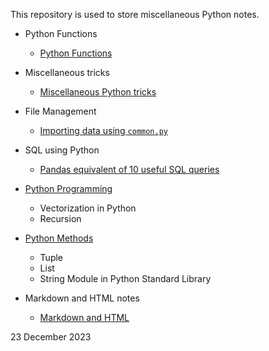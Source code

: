 This repository is used to store miscellaneous Python notes.

* Python Functions
  * [Python Functions](https://nbviewer.org/github/stevenkhwun/Python_Notes/blob/main/Python-Functions.ipynb)

* Miscellaneous tricks
  * [Miscellaneous Python tricks](https://nbviewer.org/github/stevenkhwun/Python_Notes/blob/main/Python-tricks.ipynb)

* File Management
  * [Importing data using `common.py`](https://nbviewer.org/github/stevenkhwun/Python_Notes/blob/main/File-Management.ipynb)

* SQL using Python
  * [Pandas equivalent of 10 useful SQL queries](https://nbviewer.org/github/stevenkhwun/Python_Notes/blob/main/Pandas_SQL-queries.ipynb)
 

* [Python Programming](https://nbviewer.org/github/stevenkhwun/Python_Notes/blob/main/Python-Programming.ipynb)
  * Vectorization in Python
  * Recursion
* [Python Methods](https://nbviewer.org/github/stevenkhwun/Python_Notes/blob/main/Python-Methods.ipynb)
  * Tuple
  * List
  * String Module in Python Standard Library

* Markdown and HTML notes
  * [Markdown and HTML](https://nbviewer.org/github/stevenkhwun/Python_Notes/blob/main/Cheat_sheet_for_Google_Colab.ipynb)

23 December 2023